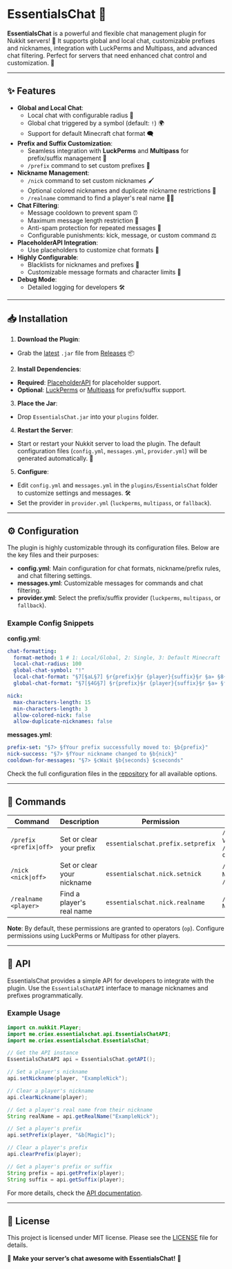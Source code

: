 # EssentialsChat 🌟

**EssentialsChat** is a powerful and flexible chat management plugin for Nukkit servers! 🚀 It supports global and local chat, customizable prefixes and nicknames, integration with LuckPerms and Multipass, and advanced chat filtering. Perfect for servers that need enhanced chat control and customization. 🎉

---

## ✨ Features

- **Global and Local Chat**:
  - Local chat with configurable radius 📍
  - Global chat triggered by a symbol (default: `!`) 🌍
  - Support for default Minecraft chat format 🗨️
- **Prefix and Suffix Customization**:
  - Seamless integration with **LuckPerms** and **Multipass** for prefix/suffix management 🔖
  - `/prefix` command to set custom prefixes 🎨
- **Nickname Management**:
  - `/nick` command to set custom nicknames 🖌
  - Optional colored nicknames and duplicate nickname restrictions 🚫
  - `/realname` command to find a player's real name 🕵️‍♂️
- **Chat Filtering**:
  - Message cooldown to prevent spam ⏰
  - Maximum message length restriction 📏
  - Anti-spam protection for repeated messages 🚨
  - Configurable punishments: kick, message, or custom command ⚖️
- **PlaceholderAPI Integration**:
  - Use placeholders to customize chat formats 📝
- **Highly Configurable**:
  - Blacklists for nicknames and prefixes 🚫
  - Customizable message formats and character limits 🔧
- **Debug Mode**:
  - Detailed logging for developers 🛠️

---

## 📥 Installation

1. **Download the Plugin**:
  - Grab the [latest](https://github.com/CrieXD1337/EssentialsChat/releases/latest) `.jar` file from [Releases](https://github.com/CrieXD1337/EssentialsChat/releases/latest) 📦
2. **Install Dependencies**:
  - **Required**: [PlaceholderAPI](https://github.com/NukkitX/PlaceholderAPI) for placeholder support.
  - **Optional**: [LuckPerms](https://github.com/LuckPerms/LuckPerms) or [Multipass](https://github.com/NukkitX/Multipass) for prefix/suffix support.
3. **Place the Jar**:
  - Drop `EssentialsChat.jar` into your `plugins` folder.
4. **Restart the Server**:
  - Start or restart your Nukkit server to load the plugin. The default configuration files (`config.yml`, `messages.yml`, `provider.yml`) will be generated automatically. 🔄
5. **Configure**:
  - Edit `config.yml` and `messages.yml` in the `plugins/EssentialsChat` folder to customize settings and messages. 🛠️
  - Set the provider in `provider.yml` (`luckperms`, `multipass`, or `fallback`).

---

## ⚙️ Configuration

The plugin is highly customizable through its configuration files. Below are the key files and their purposes:

- **config.yml**: Main configuration for chat formats, nickname/prefix rules, and chat filtering settings.
- **messages.yml**: Customizable messages for commands and chat filtering.
- **provider.yml**: Select the prefix/suffix provider (`luckperms`, `multipass`, or `fallback`).

### Example Config Snippets

**config.yml**:
```yaml
chat-formatting:
  format-method: 1 # 1: Local/Global, 2: Single, 3: Default Minecraft
  local-chat-radius: 100
  global-chat-symbol: "!"
  local-chat-format: "§7[§aL§7] §r{prefix}§r {player}{suffix}§r §a» §8{msg}"
  global-chat-format: "§7[§4G§7] §r{prefix}§r {player}{suffix}§r §a» §f{msg}"

nick:
  max-characters-length: 15
  min-characters-length: 3
  allow-colored-nick: false
  allow-duplicate-nicknames: false
```

**messages.yml**:
```yaml
prefix-set: "§7> §fYour prefix successfully moved to: §b{prefix}"
nick-success: "§7> §fYour nickname changed to §b{nick}"
cooldown-for-messages: "§7> §cWait §b{seconds} §cseconds"
```

Check the full configuration files in the [repository](https://github.com/CriexD1337/EssentialsChat/tree/main/main/resources) for all available options.

---

## 📜 Commands

| Command | Description | Permission | Usage                           |
|---------|-------------|------------|---------------------------------|
| `/prefix <prefix\|off>` | Set or clear your prefix | `essentialschat.prefix.setprefix` | `/prefix VIP` or `/prefix off`  |
| `/nick <nick\|off>` | Set or clear your nickname | `essentialschat.nick.setnick` | `/nick Nick` or `/nick off` |
| `/realname <player>` | Find a player's real name | `essentialschat.nick.realname` | `/realname Nick`                |

**Note**: By default, these permissions are granted to operators (`op`). Configure permissions using LuckPerms or Multipass for other players.

---

## 🔌 API

EssentialsChat provides a simple API for developers to integrate with the plugin. Use the `EssentialsChatAPI` interface to manage nicknames and prefixes programmatically.

### Example Usage

```java
import cn.nukkit.Player;
import me.criex.essentialschat.api.EssentialsChatAPI;
import me.criex.essentialschat.EssentialsChat;

// Get the API instance
EssentialsChatAPI api = EssentialsChat.getAPI();

// Set a player's nickname
api.setNickname(player, "ExampleNick");

// Clear a player's nickname
api.clearNickname(player);

// Get a player's real name from their nickname
String realName = api.getRealName("ExampleNick");

// Set a player's prefix
api.setPrefix(player, "&b[Magic]");

// Clear a player's prefix
api.clearPrefix(player);

// Get a player's prefix or suffix
String prefix = api.getPrefix(player);
String suffix = api.getSuffix(player);
```

For more details, check the [API documentation](https://github.com/CriexD1337/EssentialsChat/tree/master/src/main/java/me/criex/essentialschat/api).

---

## 📝 License

This project is licensed under MIT license. Please see the [LICENSE](./LICENSE) file for details.

🌟 **Make your server’s chat awesome with EssentialsChat!** 🌟